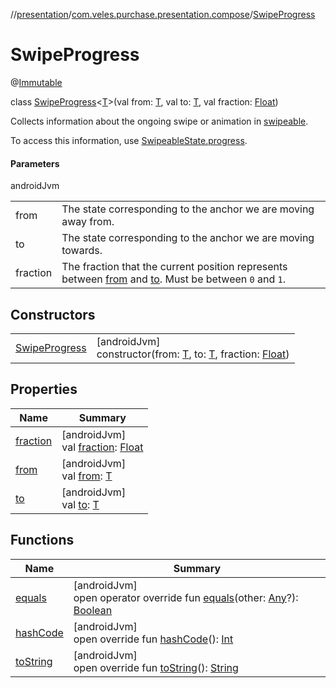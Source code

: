 //[presentation](../../../index.md)/[com.veles.purchase.presentation.compose](../index.md)/[SwipeProgress](index.md)

# SwipeProgress

@[Immutable](https://developer.android.com/reference/kotlin/androidx/compose/runtime/Immutable.html)

class [SwipeProgress](index.md)&lt;[T](index.md)&gt;(val from: [T](index.md), val to: [T](index.md), val fraction: [Float](https://kotlinlang.org/api/latest/jvm/stdlib/kotlin/-float/index.html))

Collects information about the ongoing swipe or animation in [swipeable](../swipeable.md).

To access this information, use [SwipeableState.progress](../-swipeable-state/progress.md).

#### Parameters

androidJvm

| | |
|---|---|
| from | The state corresponding to the anchor we are moving away from. |
| to | The state corresponding to the anchor we are moving towards. |
| fraction | The fraction that the current position represents between [from](from.md) and [to](to.md). Must be between `0` and `1`. |

## Constructors

| | |
|---|---|
| [SwipeProgress](-swipe-progress.md) | [androidJvm]<br>constructor(from: [T](index.md), to: [T](index.md), fraction: [Float](https://kotlinlang.org/api/latest/jvm/stdlib/kotlin/-float/index.html)) |

## Properties

| Name | Summary |
|---|---|
| [fraction](fraction.md) | [androidJvm]<br>val [fraction](fraction.md): [Float](https://kotlinlang.org/api/latest/jvm/stdlib/kotlin/-float/index.html) |
| [from](from.md) | [androidJvm]<br>val [from](from.md): [T](index.md) |
| [to](to.md) | [androidJvm]<br>val [to](to.md): [T](index.md) |

## Functions

| Name | Summary |
|---|---|
| [equals](equals.md) | [androidJvm]<br>open operator override fun [equals](equals.md)(other: [Any](https://kotlinlang.org/api/latest/jvm/stdlib/kotlin/-any/index.html)?): [Boolean](https://kotlinlang.org/api/latest/jvm/stdlib/kotlin/-boolean/index.html) |
| [hashCode](hash-code.md) | [androidJvm]<br>open override fun [hashCode](hash-code.md)(): [Int](https://kotlinlang.org/api/latest/jvm/stdlib/kotlin/-int/index.html) |
| [toString](to-string.md) | [androidJvm]<br>open override fun [toString](to-string.md)(): [String](https://kotlinlang.org/api/latest/jvm/stdlib/kotlin/-string/index.html) |
